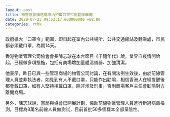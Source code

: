 ```yaml
---
layout: post
title: 物管協會稱遇商場內拒戴口罩只能勸喻離開
date: 2020-07-23 09:53:17.000000000 +08:00
categories: rthk
---
```


政府擴大「口罩令」範圍，即日起在室內公共場所、公共交通總站及轉乘處，市民都必須戴口罩，為期14天。

香港物業管理公司協會會長陳志球在本台節目《千禧年代》說，業界自疫情開始起，已經做多項措施，包括有商場增加量體溫儀器、加強清潔。

他表示，昨日已與一些管理商場的物管公司討論，在有關法例生效後，由於前線管理人員並非執法者，如見到有人不戴口罩，只能作出勸喻，相信香港人在經提醒後都會戴口罩，如有人堅持拒戴口罩，除非涉及刑事，否則商場客戶主任會勸喻對方離開商場。

另外，陳志球說，當局與協會已開展計劃，協助前線物業管理人員進行新冠病毒檢測，目標為8萬名前線人員做測試，目前首批50多個樣本全部呈陰性。

